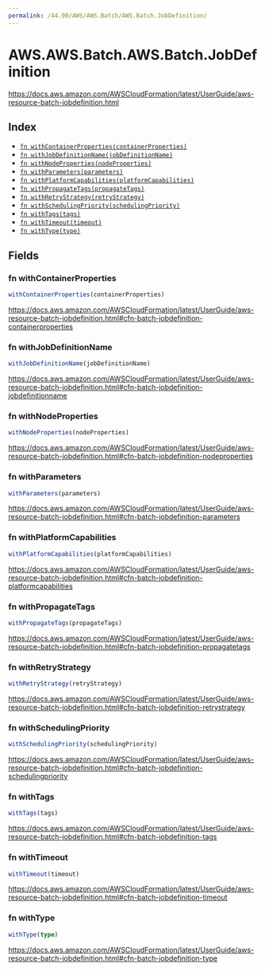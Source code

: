 ```yaml
---
permalink: /44.00/AWS/AWS.Batch/AWS.Batch.JobDefinition/
---
```


# AWS.AWS.Batch.AWS.Batch.JobDefinition

https://docs.aws.amazon.com/AWSCloudFormation/latest/UserGuide/aws-resource-batch-jobdefinition.html

## Index

* [`fn withContainerProperties(containerProperties)`](#fn-withcontainerproperties)
* [`fn withJobDefinitionName(jobDefinitionName)`](#fn-withjobdefinitionname)
* [`fn withNodeProperties(nodeProperties)`](#fn-withnodeproperties)
* [`fn withParameters(parameters)`](#fn-withparameters)
* [`fn withPlatformCapabilities(platformCapabilities)`](#fn-withplatformcapabilities)
* [`fn withPropagateTags(propagateTags)`](#fn-withpropagatetags)
* [`fn withRetryStrategy(retryStrategy)`](#fn-withretrystrategy)
* [`fn withSchedulingPriority(schedulingPriority)`](#fn-withschedulingpriority)
* [`fn withTags(tags)`](#fn-withtags)
* [`fn withTimeout(timeout)`](#fn-withtimeout)
* [`fn withType(type)`](#fn-withtype)

## Fields

### fn withContainerProperties

```ts
withContainerProperties(containerProperties)
```

https://docs.aws.amazon.com/AWSCloudFormation/latest/UserGuide/aws-resource-batch-jobdefinition.html#cfn-batch-jobdefinition-containerproperties

### fn withJobDefinitionName

```ts
withJobDefinitionName(jobDefinitionName)
```

https://docs.aws.amazon.com/AWSCloudFormation/latest/UserGuide/aws-resource-batch-jobdefinition.html#cfn-batch-jobdefinition-jobdefinitionname

### fn withNodeProperties

```ts
withNodeProperties(nodeProperties)
```

https://docs.aws.amazon.com/AWSCloudFormation/latest/UserGuide/aws-resource-batch-jobdefinition.html#cfn-batch-jobdefinition-nodeproperties

### fn withParameters

```ts
withParameters(parameters)
```

https://docs.aws.amazon.com/AWSCloudFormation/latest/UserGuide/aws-resource-batch-jobdefinition.html#cfn-batch-jobdefinition-parameters

### fn withPlatformCapabilities

```ts
withPlatformCapabilities(platformCapabilities)
```

https://docs.aws.amazon.com/AWSCloudFormation/latest/UserGuide/aws-resource-batch-jobdefinition.html#cfn-batch-jobdefinition-platformcapabilities

### fn withPropagateTags

```ts
withPropagateTags(propagateTags)
```

https://docs.aws.amazon.com/AWSCloudFormation/latest/UserGuide/aws-resource-batch-jobdefinition.html#cfn-batch-jobdefinition-propagatetags

### fn withRetryStrategy

```ts
withRetryStrategy(retryStrategy)
```

https://docs.aws.amazon.com/AWSCloudFormation/latest/UserGuide/aws-resource-batch-jobdefinition.html#cfn-batch-jobdefinition-retrystrategy

### fn withSchedulingPriority

```ts
withSchedulingPriority(schedulingPriority)
```

https://docs.aws.amazon.com/AWSCloudFormation/latest/UserGuide/aws-resource-batch-jobdefinition.html#cfn-batch-jobdefinition-schedulingpriority

### fn withTags

```ts
withTags(tags)
```

https://docs.aws.amazon.com/AWSCloudFormation/latest/UserGuide/aws-resource-batch-jobdefinition.html#cfn-batch-jobdefinition-tags

### fn withTimeout

```ts
withTimeout(timeout)
```

https://docs.aws.amazon.com/AWSCloudFormation/latest/UserGuide/aws-resource-batch-jobdefinition.html#cfn-batch-jobdefinition-timeout

### fn withType

```ts
withType(type)
```

https://docs.aws.amazon.com/AWSCloudFormation/latest/UserGuide/aws-resource-batch-jobdefinition.html#cfn-batch-jobdefinition-type